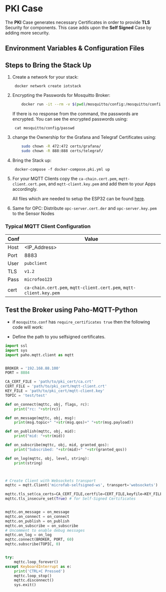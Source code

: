 # PKI Case
      
The __PKI__ Case generates necessary Certificates in order to provide __TLS__ Security for components. This case
adds upon the __Self Signed__ Case by adding more security.


## Environment Variables & Configuration Files

## Steps to Bring the Stack Up

1. Create a network for your stack:

        docker network create iotstack

2. Encrypting the Passwords for Mosquitto Broker:
    ```bash
        docker run -it --rm -v $(pwd)/mosquitto/config:/mosquitto/config eclipse-mosquitto mosquitto_passwd -U /mosquitto/config/passwd
    ```

    If there is no response from the command, the passwords are encrypted. You can see the encrypted passwords using:

        cat mosquitto/config/passwd

4. change the Ownership for the Grafana and Telegraf Certificates using:

    ```bash
        sudo chown -R 472:472 certs/grafana/
        sudo chown -R 888:888 certs/telegraf/
    ```

5. Bring the Stack up:

        docker-compose -f docker-compose.pki.yml up 

6. For your MQTT Clients copy the `ca-chain.cert.pem`, `mqtt-client.cert.pem`, and `mqtt-client.key.pem` and add them to your Apps accordingly.
   
   All files which are needed to setup the ESP32 can be found [here](microfab/hardware/esp/04_pki_auth).

7. Same for OPC: Distribute `opc-server.cert.der` and `opc-server.key.pem` to the Sensor Nodes


### Typical MQTT Client Configuration

| Conf | Value                                                              |
|------|--------------------------------------------------------------------|
| Host | <IP_Address>                                                       |
| Port | 8883                                                               |
| User | `pubclient`                                                        |
| TLS  | `v1.2`                                                             |
| Pass | `microfoo123`                                                      |
| cert | `ca-chain.cert.pem`, `mqtt-client.cert.pem`, `mqtt-client.key.pem` |


## Test the Broker using Paho-MQTT-Python 

- if `mosquitto.conf` has `require_certificates true` then the following code will work:

- Define the path to you selfsigned certificates.

```python
import ssl
import sys
import paho.mqtt.client as mqtt


BROKER = '192.168.88.100'
PORT = 8884

CA_CERT_FILE = 'path/to/pki_cert/ca.crt'
CERT_FILE = 'path/to/pki_cert/mqtt-client.crt'
KEY_FILE = 'path/to/pki_cert/mqtt-client.key'
TOPIC = 'test/test'

def on_connect(mqttc, obj, flags, rc):
    print("rc: "+str(rc))

def on_message(mqttc, obj, msg):
    print(msg.topic+" "+str(msg.qos)+" "+str(msg.payload))

def on_publish(mqttc, obj, mid):
    print("mid: "+str(mid))

def on_subscribe(mqttc, obj, mid, granted_qos):
    print("Subscribed: "+str(mid)+" "+str(granted_qos))

def on_log(mqttc, obj, level, string):
    print(string)



# Create Client with Websockets transport
mqttc = mqtt.Client('microfab-selfsigned-ws', transport='websockets')

mqttc.tls_set(ca_certs=CA_CERT_FILE,certfile=CERT_FILE,keyfile=KEY_FILE,tls_version=ssl.PROTOCOL_TLSv1_2)
mqttc.tls_insecure_set(True) # for Self-Signed Certificates


mqttc.on_message = on_message
mqttc.on_connect = on_connect
mqttc.on_publish = on_publish
mqttc.on_subscribe = on_subscribe
# Uncomment to enable debug messages
mqttc.on_log = on_log
mqttc.connect(BROKER, PORT, 60)
mqttc.subscribe(TOPIC, 0)


try:
    mqttc.loop_forever()
except KeyboardInterrupt as e:
    print('CTRL+C Pressed')
    mqttc.loop_stop()
    mqttc.disconnect()
    sys.exit()

```

       